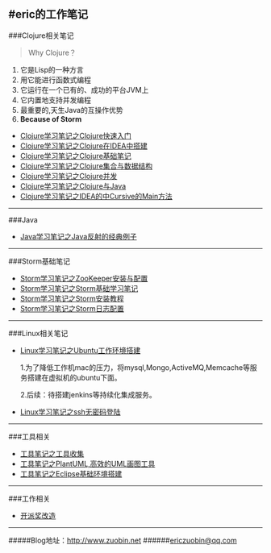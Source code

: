 #eric的工作笔记
--------------

###Clojure相关笔记

> Why Clojure？

1. 它是Lisp的一种方言
2. 用它能进行函数式编程
3. 它运行在一个已有的、成功的平台JVM上
4. 它内置地支持并发编程
5. 最重要的,天生Java的互操作优势
6. **Because of Storm**

- [Clojure学习笔记之Clojure快速入门](https://github.com/ericzuobin/notes/blob/master/clojure/clojure_basic.md)
- [Clojure学习笔记之Clojure在IDEA中搭建](https://github.com/ericzuobin/notes/blob/master/clojure/clojure_idea.md)
- [Clojure学习笔记之Clojure基础笔记](https://github.com/ericzuobin/notes/blob/master/clojure/clojure_1.md)
- [Clojure学习笔记之Clojure集合与数据结构](https://github.com/ericzuobin/notes/blob/master/clojure/clojure_2.md)
- [Clojure学习笔记之Clojure并发](https://github.com/ericzuobin/notes/blob/master/clojure/clojure_3.md)
- [Clojure学习笔记之Clojure与Java](https://github.com/ericzuobin/notes/blob/master/clojure/clojure4.md)
- [Clojure学习笔记之IDEA的中Cursive的Main方法](https://github.com/ericzuobin/notes/blob/master/clojure/cursive.md)

--------------
###Java

- [Java学习笔记之Java反射的经典例子](https://github.com/ericzuobin/notes/blob/master/Java/reflect.md)

--------------
###Storm基础笔记
- [Storm学习笔记之ZooKeeper安装与配置](https://github.com/ericzuobin/notes/blob/master/storm/zookeeper-install.md)
- [Storm学习笔记之Storm基础学习笔记](https://github.com/ericzuobin/notes/blob/master/storm/storm1.md)
- [Storm学习笔记之Storm安装教程](https://github.com/ericzuobin/notes/blob/master/storm/storm-install.md)
- [Storm学习笔记之Storm日志配置](https://github.com/ericzuobin/notes/blob/master/storm/storm-logback.md)


--------------
###Linux相关笔记
- [Linux学习笔记之Ubuntu工作环境搭建](https://github.com/ericzuobin/notes/blob/master/ubuntu/ubuntu_init.md)

  1.为了降低工作机mac的压力，将mysql,Mongo,ActiveMQ,Memcache等服务搭建在虚拟机的ubuntu下面。

  2.后续：待搭建jenkins等持续化集成服务。

- [Linux学习笔记之ssh无密码登陆](https://github.com/ericzuobin/notes/blob/master/tools/sshnopass.md)

--------------
###工具相关
- [工具笔记之工具收集](https://github.com/ericzuobin/notes/blob/master/clojure/githubnotes.md)
- [工具笔记之PlantUML,高效的UML画图工具](https://github.com/ericzuobin/notes/blob/master/tools/uml.md)
- [工具笔记之Eclipse基础环境搭建](https://github.com/ericzuobin/notes/blob/master/tools/eclipse_maven.md)

--------------
###工作相关
- [开派奖改造](https://github.com/ericzuobin/notes/blob/master/work/draw/lottery_draw.md)

--------------

#####Blog地址：http://www.zuobin.net
######ericzuobin@qq.com
